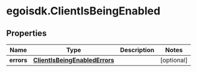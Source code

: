 # egoisdk.ClientIsBeingEnabled

## Properties

Name | Type | Description | Notes
------------ | ------------- | ------------- | -------------
**errors** | [**ClientIsBeingEnabledErrors**](ClientIsBeingEnabledErrors.md) |  | [optional] 


